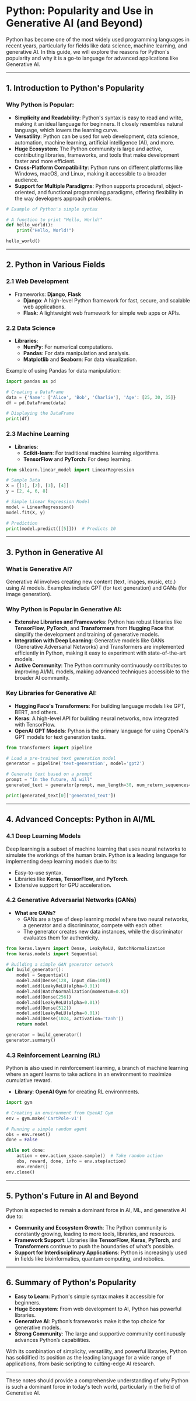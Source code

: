 
# **Python: Popularity and Use in Generative AI (and Beyond)**

Python has become one of the most widely used programming languages in recent years, particularly for fields like data science, machine learning, and generative AI. In this guide, we will explore the reasons for Python's popularity and why it is a go-to language for advanced applications like Generative AI.

---

## 1. **Introduction to Python's Popularity**

### Why Python is Popular:

- **Simplicity and Readability**: Python's syntax is easy to read and write, making it an ideal language for beginners. It closely resembles natural language, which lowers the learning curve.
- **Versatility**: Python can be used for web development, data science, automation, machine learning, artificial intelligence (AI), and more.
- **Huge Ecosystem**: The Python community is large and active, contributing libraries, frameworks, and tools that make development faster and more efficient.
- **Cross-Platform Compatibility**: Python runs on different platforms like Windows, macOS, and Linux, making it accessible to a broader audience.
- **Support for Multiple Paradigms**: Python supports procedural, object-oriented, and functional programming paradigms, offering flexibility in the way developers approach problems.

```python
# Example of Python's simple syntax

# A function to print "Hello, World!"
def hello_world():
    print("Hello, World!")

hello_world()
```

---

## 2. **Python in Various Fields**

### 2.1 **Web Development**
- Frameworks: **Django**, **Flask**
  - **Django**: A high-level Python framework for fast, secure, and scalable web applications.
  - **Flask**: A lightweight web framework for simple web apps or APIs.

### 2.2 **Data Science**
- **Libraries**: 
  - **NumPy**: For numerical computations.
  - **Pandas**: For data manipulation and analysis.
  - **Matplotlib** and **Seaborn**: For data visualization.
  
Example of using Pandas for data manipulation:

```python
import pandas as pd

# Creating a DataFrame
data = {'Name': ['Alice', 'Bob', 'Charlie'], 'Age': [25, 30, 35]}
df = pd.DataFrame(data)

# Displaying the DataFrame
print(df)
```

### 2.3 **Machine Learning**
- **Libraries**: 
  - **Scikit-learn**: For traditional machine learning algorithms.
  - **TensorFlow** and **PyTorch**: For deep learning.

```python
from sklearn.linear_model import LinearRegression

# Sample Data
X = [[1], [2], [3], [4]]
y = [2, 4, 6, 8]

# Simple Linear Regression Model
model = LinearRegression()
model.fit(X, y)

# Prediction
print(model.predict([[5]]))  # Predicts 10
```

---

## 3. **Python in Generative AI**

### What is Generative AI?
Generative AI involves creating new content (text, images, music, etc.) using AI models. Examples include GPT (for text generation) and GANs (for image generation).

### Why Python is Popular in Generative AI:

- **Extensive Libraries and Frameworks**: Python has robust libraries like **TensorFlow**, **PyTorch**, and **Transformers** from **Hugging Face** that simplify the development and training of generative models.
- **Integration with Deep Learning**: Generative models like GANs (Generative Adversarial Networks) and Transformers are implemented efficiently in Python, making it easy to experiment with state-of-the-art models.
- **Active Community**: The Python community continuously contributes to improving AI/ML models, making advanced techniques accessible to the broader AI community.

### Key Libraries for Generative AI:

- **Hugging Face's Transformers**: For building language models like GPT, BERT, and others.
- **Keras**: A high-level API for building neural networks, now integrated with TensorFlow.
- **OpenAI GPT Models**: Python is the primary language for using OpenAI’s GPT models for text generation tasks.

```python
from transformers import pipeline

# Load a pre-trained text generation model
generator = pipeline('text-generation', model='gpt2')

# Generate text based on a prompt
prompt = "In the future, AI will"
generated_text = generator(prompt, max_length=30, num_return_sequences=1)

print(generated_text[0]['generated_text'])
```

---

## 4. **Advanced Concepts: Python in AI/ML**

### 4.1 **Deep Learning Models**
Deep learning is a subset of machine learning that uses neural networks to simulate the workings of the human brain. Python is a leading language for implementing deep learning models due to its:
- Easy-to-use syntax.
- Libraries like **Keras**, **TensorFlow**, and **PyTorch**.
- Extensive support for GPU acceleration.

### 4.2 **Generative Adversarial Networks (GANs)**
- **What are GANs?**
  - GANs are a type of deep learning model where two neural networks, a generator and a discriminator, compete with each other.
  - The generator creates new data instances, while the discriminator evaluates them for authenticity.

```python
from keras.layers import Dense, LeakyReLU, BatchNormalization
from keras.models import Sequential

# Building a simple GAN generator network
def build_generator():
    model = Sequential()
    model.add(Dense(128, input_dim=100))
    model.add(LeakyReLU(alpha=0.01))
    model.add(BatchNormalization(momentum=0.8))
    model.add(Dense(256))
    model.add(LeakyReLU(alpha=0.01))
    model.add(Dense(512))
    model.add(LeakyReLU(alpha=0.01))
    model.add(Dense(1024, activation='tanh'))
    return model

generator = build_generator()
generator.summary()
```

### 4.3 **Reinforcement Learning (RL)**
Python is also used in reinforcement learning, a branch of machine learning where an agent learns to take actions in an environment to maximize cumulative reward.

- **Library**: **OpenAI Gym** for creating RL environments.

```python
import gym

# Creating an environment from OpenAI Gym
env = gym.make('CartPole-v1')

# Running a simple random agent
obs = env.reset()
done = False

while not done:
    action = env.action_space.sample()  # Take random action
    obs, reward, done, info = env.step(action)
    env.render()
env.close()
```

---

## 5. **Python's Future in AI and Beyond**

Python is expected to remain a dominant force in AI, ML, and generative AI due to:

- **Community and Ecosystem Growth**: The Python community is constantly growing, leading to more tools, libraries, and resources.
- **Framework Support**: Libraries like **TensorFlow**, **Keras**, **PyTorch**, and **Transformers** continue to push the boundaries of what’s possible.
- **Support for Interdisciplinary Applications**: Python is increasingly used in fields like bioinformatics, quantum computing, and robotics.

---

## 6. **Summary of Python's Popularity**

- **Easy to Learn**: Python's simple syntax makes it accessible for beginners.
- **Huge Ecosystem**: From web development to AI, Python has powerful libraries.
- **Generative AI**: Python’s frameworks make it the top choice for generative models.
- **Strong Community**: The large and supportive community continuously advances Python’s capabilities.

With its combination of simplicity, versatility, and powerful libraries, Python has solidified its position as the leading language for a wide range of applications, from basic scripting to cutting-edge AI research.

---

These notes should provide a comprehensive understanding of why Python is such a dominant force in today's tech world, particularly in the field of Generative AI.